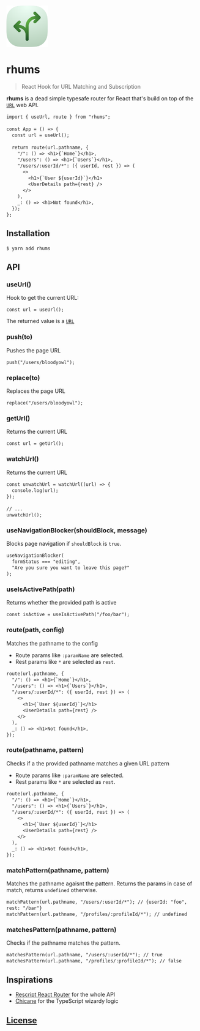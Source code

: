 <img width="108" alt="rhums" src="https://github.com/bloodyowl/rhums/blob/main/logo.svg?raw=true">

# rhums

> React Hook for URL Matching and Subscription

**rhums** is a dead simple typesafe router for React that's build on top of the [`URL`](https://developer.mozilla.org/en-US/docs/Web/API/URL) web API.

```tsx
import { useUrl, route } from "rhums";

const App = () => {
  const url = useUrl();

  return route(url.pathname, {
    "/": () => <h1>{`Home`}</h1>,
    "/users": () => <h1>{`Users`}</h1>,
    "/users/:userId/*": ({ userId, rest }) => (
      <>
        <h1>{`User ${userId}`}</h1>
        <UserDetails path={rest} />
      </>
    ),
    _: () => <h1>Not found</h1>,
  });
};
```

## Installation

```console
$ yarn add rhums
```

## API

### useUrl()

Hook to get the current URL:

```tsx
const url = useUrl();
```

The returned value is a [`URL`](https://developer.mozilla.org/en-US/docs/Web/API/URL/URL)

### push(to)

Pushes the page URL

```tsx
push("/users/bloodyowl");
```

### replace(to)

Replaces the page URL

```tsx
replace("/users/bloodyowl");
```

### getUrl()

Returns the current URL

```tsx
const url = getUrl();
```

### watchUrl()

Returns the current URL

```tsx
const unwatchUrl = watchUrl((url) => {
  console.log(url);
});

// ...
unwatchUrl();
```

### useNavigationBlocker(shouldBlock, message)

Blocks page navigation if `shouldBlock` is `true`.

```tsx
useNavigationBlocker(
  formStatus === "editing",
  "Are you sure you want to leave this page?"
);
```

### useIsActivePath(path)

Returns whether the provided path is active

```tsx
const isActive = useIsActivePath("/foo/bar");
```

### route(path, config)

Matches the pathname to the config

- Route params like `:paramName` are selected.
- Rest params like `*` are selected as `rest`.

```tsx
route(url.pathname, {
  "/": () => <h1>{`Home`}</h1>,
  "/users": () => <h1>{`Users`}</h1>,
  "/users/:userId/*": ({ userId, rest }) => (
    <>
      <h1>{`User ${userId}`}</h1>
      <UserDetails path={rest} />
    </>
  ),
  _: () => <h1>Not found</h1>,
});
```

### route(pathname, pattern)

Checks if a the provided pathname matches a given URL pattern

- Route params like `:paramName` are selected.
- Rest params like `*` are selected as `rest`.

```tsx
route(url.pathname, {
  "/": () => <h1>{`Home`}</h1>,
  "/users": () => <h1>{`Users`}</h1>,
  "/users/:userId/*": ({ userId, rest }) => (
    <>
      <h1>{`User ${userId}`}</h1>
      <UserDetails path={rest} />
    </>
  ),
  _: () => <h1>Not found</h1>,
});
```

### matchPattern(pathname, pattern)

Matches the pathname agaisnt the pattern. Returns the params in case of match, returns `undefined` otherwise.

```tsx
matchPattern(url.pathname, "/users/:userId/*"); // {userId: "foo", rest: "/bar"}
matchPattern(url.pathname, "/profiles/:profileId/*"); // undefined
```

### matchesPattern(pathname, pattern)

Checks if the pathname matches the pattern.

```tsx
matchesPattern(url.pathname, "/users/:userId/*"); // true
matchesPattern(url.pathname, "/profiles/:profileId/*"); // false
```

## Inspirations

- [Rescript React Router](https://rescript-lang.org/docs/react/latest/router) for the whole API
- [Chicane](https://swan-io.github.io/chicane/) for the TypeScript wizardy logic

## [License](./LICENSE)
